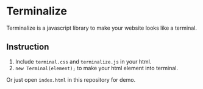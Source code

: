 Terminalize
===========

Terminalize is a javascript library to make your website looks like a terminal.


Instruction
-----------


1. Include `terminal.css` and `terminalize.js` in your html.
2. `new Terminal(element);` to make your html element into terminal.

Or just open `index.html` in this repository for demo.
